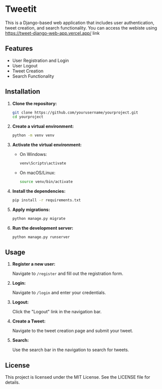 # Tweetit

This is a Django-based web application that includes user authentication, tweet creation, and search functionality.
You can access the webiste using https://tweet-django-web-app.vercel.app/ link
## Features

- User Registration and Login
- User Logout
- Tweet Creation
- Search Functionality

## Installation

1. **Clone the repository:**

    ```sh
    git clone https://github.com/yourusername/yourproject.git
    cd yourproject
    ```

2. **Create a virtual environment:**

    ```sh
    python -m venv venv
    ```

3. **Activate the virtual environment:**

    - On Windows:

        ```sh
        venv\Scripts\activate
        ```

    - On macOS/Linux:

        ```sh
        source venv/bin/activate
        ```

4. **Install the dependencies:**

    ```sh
    pip install -r requirements.txt
    ```

5. **Apply migrations:**

    ```sh
    python manage.py migrate
    ```

6. **Run the development server:**

    ```sh
    python manage.py runserver
    ```

## Usage

1. **Register a new user:**

    Navigate to `/register` and fill out the registration form.

2. **Login:**

    Navigate to `/login` and enter your credentials.

3. **Logout:**

    Click the "Logout" link in the navigation bar.

4. **Create a Tweet:**

    Navigate to the tweet creation page and submit your tweet.

5. **Search:**

    Use the search bar in the navigation to search for tweets.

## License

This project is licensed under the MIT License. See the LICENSE file for details.
